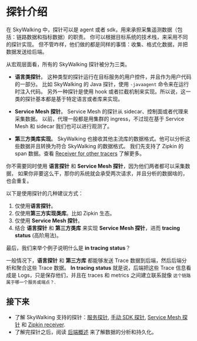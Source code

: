 # 探针介绍

在 SkyWalking 中，探针可以是 agent 或者 sdk，用来承担采集遥测数据（包括：链路数据和指标数据）的职责。
你可以根据目标系统的技术栈，来采用不同的探针实现。
但不管咋样，他们做的都是同样的事情：收集、格式化数据，并把数据发送给后端。

从宏观层面看，所有的 SkyWalking 探针被分为三类。
- **语言类探针**。
这种类型的探针运行在目标服务的用户控件，并且作为用户代码的一部分。
比如 SkyWalking 的 Java 探针，使用 `-javaagent` 命令来在运行时注入代码。
另外一种探针是使用 hook 或者拦截机制来实现。所以说，这一类的探针基本都是基于特定语言或者库来实现。

- **Service Mesh 探针**。
Service Mesh 的探针从 sidecar、控制面或者代理来采集数据。
以前，代理一般都是用集群的 ingress，不过现在基于 Service Mesh 和 sidecar 我们也可以进行观测了。

- **第三方类库实现**。
SkyWalking 也接收其他主流库的数据格式。他可以分析这些数据并且转换为符合 SkyWalking 的数据格式。
我们先支持了 Zipkin 的 span 数据。查看
[Receiver for other tracers](../setup/backend/backend-receivers.md) 了解更多。

你不需要同时使用 **语言探针** 和 **Service Mesh 探针**，因为他们两者都可以采集数据， 
如果你非要这么干，那你的系统就会承受两次请求，并且分析的数据啥的，也会重复。

以下是使用探针的几种建议方式：
1. 仅使用**语言探针**。
2. 仅使用**第三方实现类库**。比如 Zipkin 生态。
3. 仅使用 **Service Mesh 探针**。
4. 结合 **语言探针** 和 **第三方类库** 来实现 **Service Mesh 探针**，进而 **tracing status** (高阶用法)。

最后，我们来举个例子说明什么是 **in tracing status**？

一般情况下，**语言探针** 和 **第三方库** 都能够发送 Trace 数据到后端，然后后端分析和聚合这些 Trace 数据。
**In tracing status** 就是说，后端把这些 Trace 信息看成是 Logs，只是保存他们，并且在 traces 和 metrics 之间建立联系就像 `这个链路属于哪一个服务或端点？`.

## 接下来
- 了解 SkyWalking 支持的探针：[服务探针](service-agent.md), [手动 SDK 探针](manual-sdk.md),
[Service Mesh 探针](service-mesh-probe.md) 和 [Zipkin receiver](trace-receiver.md).
- 了解完探针之后，阅读 [后端概述](backend-overview.md) 来了解数据的分析和持久化。
